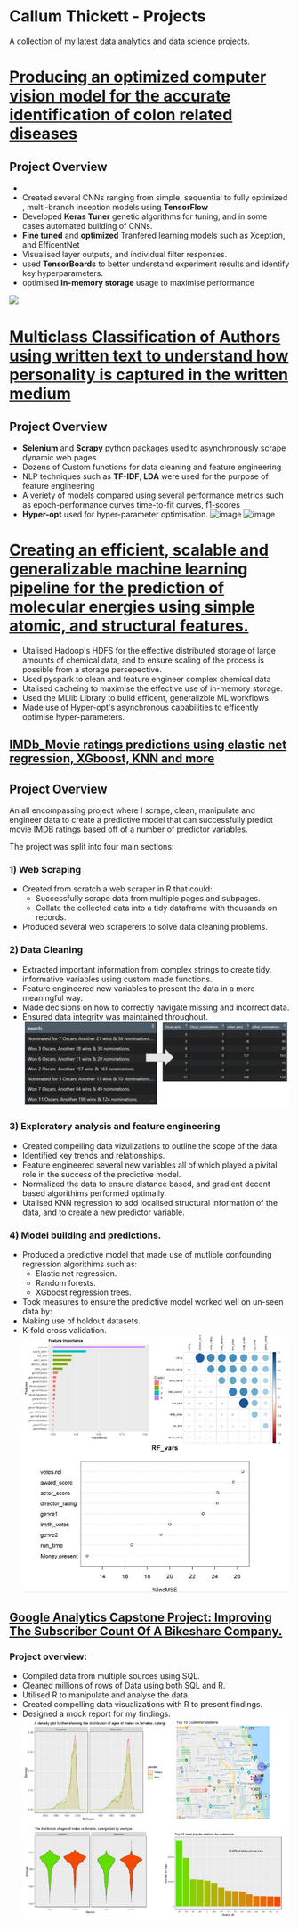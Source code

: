 # Callum Thickett - Projects
A collection of my latest data analytics and data science projects.



# [Producing an optimized computer vision model for the accurate identification of colon related diseases](https://github.com/thickett/data-science-projects/tree/main/Colon%20Disease%20deep%20learning)

## Project Overview

* 
* Created several CNNs ranging from simple, sequential to fully optimized , multi-branch inception models using **TensorFlow**
* Developed **Keras Tuner** genetic algorithms for tuning, and in some cases automated building of CNNs.
* **Fine tuned** and **optimized** Tranfered learning models such as Xception, and EfficentNet
* Visualised layer outputs, and individual filter responses.
* used **TensorBoards** to better understand experiment results and identify key hyperparameters.
* optimised **In-memory storage** usage to maximise performance

![](https://github.com/thickett/data-science-projects/tree/main/Colon%20Disease%20deep%20learning)



# [Multiclass Classification of Authors using written text to understand how personality is captured in the written medium](https://github.com/thickett/data-science-projects/tree/main/Author_identity_prediction)

## Project Overview

* **Selenium** and **Scrapy** python packages used to asynchronously scrape dynamic web pages.
* Dozens of Custom functions for data cleaning and feature engineering
* NLP techniques such as **TF-IDF**, **LDA** were used for the purpose of feature engineering
* A veriety of models compared using several performance metrics such as epoch-performance curves time-to-fit curves, f1-scores
* **Hyper-opt** used for hyper-parameter optimisation.
![image](https://user-images.githubusercontent.com/82325813/204160659-654e517c-0274-4c6f-92a5-a06890f4233f.png)
![image](https://user-images.githubusercontent.com/82325813/204160693-29a72f98-c62e-445f-be18-53d1d1008a92.png)


# [Creating an efficient, scalable and generalizable machine learning pipeline for the prediction of molecular energies using simple atomic, and structural features.](https://github.com/thickett/data-science-projects/blob/main/Molecular%20Energy%20predictions)

* Utalised Hadoop's HDFS for the effective distributed storage of large amounts of chemical data, and to ensure scaling of the process is possible from a storage persepective.
* Used pyspark to clean and feature engineer complex chemical data
* Utalised cacheing to maximise the effective use of in-memory storage.
* Used the MLlib Library to build efficent, generalizble ML workflows.
* Made use of Hyper-opt's asynchronous capabilities to efficently optimise hyper-parameters.



## [IMDb_Movie ratings predictions using elastic net regression, XGboost, KNN and more ](https://github.com/thickett/IMDB_webscraping_analysis)

## Project Overview
An all encompassing project where I scrape, clean, manipulate and engineer data to create a predictive model that can successfully predict movie IMDB ratings based off of a number of predictor variables. 


The project was split into four main sections:


### 1) Web Scraping 
* Created from scratch a web scraper in R that could:
  * Successfully scrape data from multiple pages and subpages. 
  * Collate the collected data into a tidy dataframe with thousands on records.
* Produced several web scraperers to solve data cleaning problems. 


### 2) Data Cleaning
* Extracted important information from complex strings to create tidy, informative variables using custom made functions.
* Feature engineered new variables to present the data in a more meaningful way.
* Made decisions on how to correctly navigate missing and incorrect data.
* Ensured data integrity was maintained throughout. 
![](https://github.com/thickett/IMDB_webscraping_analysis/blob/main/images/cleaning_example_r.PNG)
 
 
### 3) Exploratory analysis and feature engineering 
 * Created compelling data vizulizations to outline the scope of the data.
 * Identified key trends and relationships.
 * Feature engineered several new variables  all of which played a pivital role in the success of the predictive model.
 * Normalized the data to ensure distance based, and gradient decent based algorithims performed optimally.
 * Utalised KNN regression to add localised structural information of the data, and to create a new predictor variable.
 
 
### 4) Model building and predictions.
 * Produced a predictive model that made use of mutliple confounding regression algorithims such as:
   * Elastic net regression.
   * Random forests.
   * XGboost regression trees.
 * Took measures to ensure the predictive model worked well on un-seen data by:
 * Making use of holdout datasets.
 * K-fold cross validation.
![](images/viz_combined_imdb.JPG)




## [Google Analytics Capstone Project: Improving The Subscriber Count Of A Bikeshare Company.](https://github.com/thickett/Capstone-Project-improving-a-bikeshare-company)
### Project overview:
 * Compiled data from multiple sources using SQL. 
 * Cleaned millions of rows of Data using both SQL and R.
 * Utilised R to manipulate and analyse the data.
 * Created compelling data visualizations with R to present findings.
 * Designed a mock report for my findings.
 ![](images/combined_viz.PNG)
 
 

